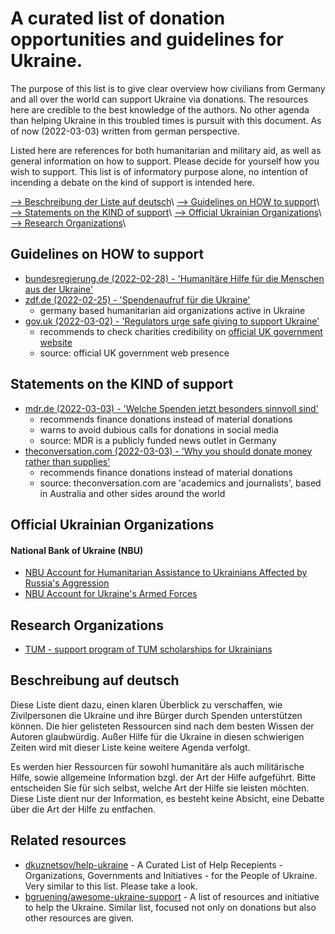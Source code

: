 # A curated list of donation opportunities and guidelines for Ukraine.
The purpose of this list is to give clear overview how civilians from Germany and all over the world can support Ukraine via donations. The resources here are credible to the best knowledge of the authors. No other agenda than helping Ukraine in this troubled times is pursuit with this document. As of now (2022-03-03) written from german perspective.

Listed here are references for both humanitarian and military aid, as well as general information on how to support. Please decide for yourself how you wish to support. This list is of informatory purpose alone, no intention of incending a debate on the kind of support is intended here.

[--> Beschreibung der Liste auf deutsch](#beschreibung-auf-deutsch)\\
[--> Guidelines on HOW to support](#guidelines-on-how-to-support)\\
[--> Statements on the KIND of support](#statements-on-the-kind-of-support)\\
[--> Official Ukrainian Organizations](#official-ukrainian-organizations)\\
[--> Research Organizations](#research-organizations)\\

## Guidelines on HOW to support
* [bundesregierung.de (2022-02-28) - 'Humanitäre Hilfe für die Menschen aus der Ukraine'](https://www.bundesregierung.de/breg-de/suche/ukraine-humanitaere-hilfe-2008006)
* [zdf.de (2022-02-25) - 'Spendenaufruf für die Ukraine'](https://www.zdf.de/service-und-hilfe/spendenaufruf-fuer-ukraine-100.html)
    * germany based humanitarian aid organizations active in Ukraine
* [gov.uk (2022-03-02) - 'Regulators urge safe giving to support Ukraine'](https://www.gov.uk/government/news/regulators-urge-safe-giving-to-support-ukraine)
    * recommends to check charities credibility on [official UK government website](https://www.gov.uk/find-charity-information)
    * source: official UK government web presence

## Statements on the KIND of support
* [mdr.de (2022-03-03) - 'Welche Spenden jetzt besonders sinnvoll sind'](https://www.mdr.de/nachrichten/deutschland/gesellschaft/ukraine-geldspenden-sachspenden-hilfsorganisationen-100.html)
    * recommends finance donations instead of material donations
    * warns to avoid dubious calls for donations in social media
    * source: MDR is a publicly funded news outlet in Germany
* [theconversation.com (2022-03-03) - 'Why you should donate money rather than supplies'](https://theconversation.com/ukraine-crisis-why-you-should-donate-money-rather-than-supplies-178245)
    * recommends finance donations instead of material donations
    * source: theconversation.com are 'academics and journalists', based in Australia and other sides around the world

## Official Ukrainian Organizations
#### National Bank of Ukraine (NBU)
* [NBU Account for Humanitarian Assistance to Ukrainians Affected by Russia's Aggression](https://bank.gov.ua/en/news/all/natsionalniy-bank-vidkriv-rahunok-dlya-gumanitarnoyi-dopomogi-ukrayintsyam-postrajdalim-vid-rosiyskoyi-agresiyi)
* [NBU Account for Ukraine's Armed Forces](https://bank.gov.ua/en/news/all/natsionalniy-bank-vidkriv-spetsrahunok-dlya-zboru-koshtiv-na-potrebi-armiyi)

## Research Organizations
* [TUM - support program of TUM scholarships for Ukrainians](https://www.tum.de/die-tum/aktuelles/pressemitteilungen/details/37215)

## Beschreibung auf deutsch
Diese Liste dient dazu, einen klaren Überblick zu verschaffen, wie Zivilpersonen die Ukraine und ihre Bürger durch Spenden unterstützen können. Die hier gelisteten Ressourcen sind nach dem besten Wissen der Autoren glaubwürdig. Außer Hilfe für die Ukraine in diesen schwierigen Zeiten wird mit dieser Liste keine weitere Agenda verfolgt.

Es werden hier Ressourcen für sowohl humanitäre als auch militärische Hilfe, sowie allgemeine Information bzgl. der Art der Hilfe aufgeführt. Bitte entscheiden Sie für sich selbst, welche Art der Hilfe sie leisten möchten. Diese Liste dient nur der Information, es besteht keine Absicht, eine Debatte über die Art der Hilfe zu entfachen.

## Related resources
* [dkuznetsov/help-ukraine](https://github.com/dkuznetsov/help-ukraine) - A Curated List of Help Recepients - Organizations, Governments and Initiatives - for the People of Ukraine. Very similar to this list. Please take a look.
* [bgruening/awesome-ukraine-support](https://github.com/bgruening/awesome-ukraine-support) - A list of resources and initiative to help the Ukraine. Similar list, focused not only on donations but also other resources are given.
